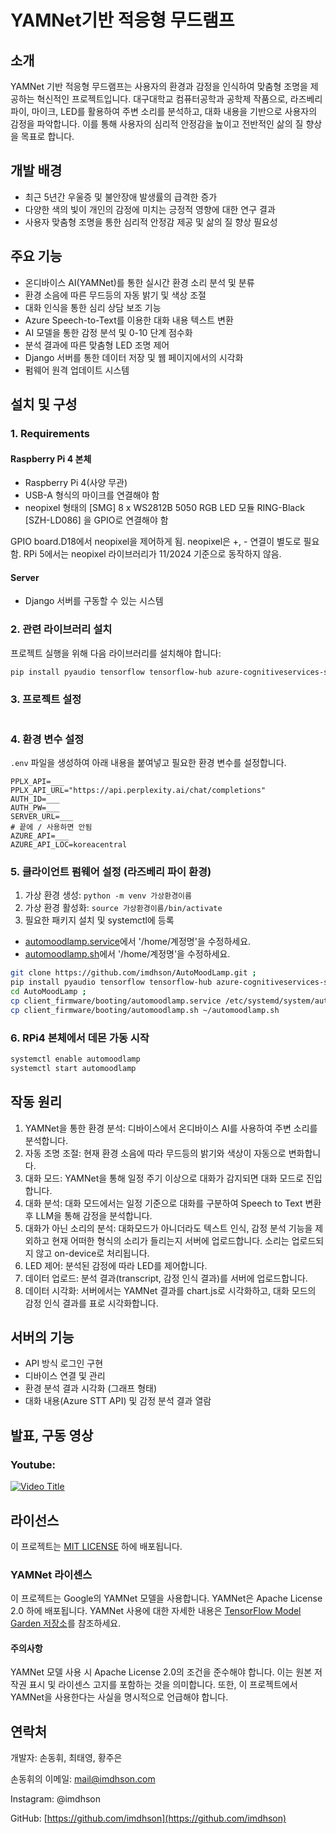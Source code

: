 # YAMNet기반 적응형 무드램프

## 소개

YAMNet 기반 적응형 무드램프는 사용자의 환경과 감정을 인식하여 맞춤형 조명을 제공하는 혁신적인 프로젝트입니다. 대구대학교 컴퓨터공학과 공학제 작품으로, 라즈베리 파이, 마이크, LED를 활용하여 주변 소리를 분석하고, 대화 내용을 기반으로 사용자의 감정을 파악합니다. 이를 통해 사용자의 심리적 안정감을 높이고 전반적인 삶의 질 향상을 목표로 합니다.

## 개발 배경
- 최근 5년간 우울증 및 불안장애 발생률의 급격한 증가
- 다양한 색의 빛이 개인의 감정에 미치는 긍정적 영향에 대한 연구 결과
- 사용자 맞춤형 조명을 통한 심리적 안정감 제공 및 삶의 질 향상 필요성

## 주요 기능

- 온디바이스 AI(YAMNet)를 통한 실시간 환경 소리 분석 및 분류
- 환경 소음에 따른 무드등의 자동 밝기 및 색상 조절
- 대화 인식을 통한 심리 상담 보조 기능
- Azure Speech-to-Text를 이용한 대화 내용 텍스트 변환
- AI 모델을 통한 감정 분석 및 0-10 단계 점수화
- 분석 결과에 따른 맞춤형 LED 조명 제어
- Django 서버를 통한 데이터 저장 및 웹 페이지에서의 시각화
- 펌웨어 원격 업데이트 시스템

## 설치 및 구성

### 1. Requirements
#### Raspberry Pi 4 본체
- Raspberry Pi 4(사양 무관)
- USB-A 형식의 마이크를 연결해야 함
- neopixel 형태의 [SMG] 8 x WS2812B 5050 RGB LED 모듈 RING-Black [SZH-LD086] 을 GPIO로 연결해야 함

GPIO board.D18에서 neopixel을 제어하게 됨. neopixel은 +, - 연결이 별도로 필요함. RPi 5에서는 neopixel 라이브러리가 11/2024 기준으로 동작하지 않음.

#### Server
- Django 서버를 구동할 수 있는 시스템

### 2. 관련 라이브러리 설치
프로젝트 실행을 위해 다음 라이브러리를 설치해야 합니다:

```bash
pip install pyaudio tensorflow tensorflow-hub azure-cognitiveservices-speech scipy django djangorestframework requests django-cors-headers python-dotenv
```

### 3. 프로젝트 설정
```bash

```

### 4. 환경 변수 설정
`.env` 파일을 생성하여 아래 내용을 붙여넣고 필요한 환경 변수를 설정합니다.

```env
PPLX_API=___
PPLX_API_URL="https://api.perplexity.ai/chat/completions"
AUTH_ID=___
AUTH_PW=___
SERVER_URL=___
# 끝에 / 사용하면 안됨
AZURE_API=___
AZURE_API_LOC=koreacentral
```

### 5. 클라이언트 펌웨어 설정 (라즈베리 파이 환경)
1. 가상 환경 생성: `python -m venv 가상환경이름`
2. 가상 환경 활성화: `source 가상환경이름/bin/activate`
3. 필요한 패키지 설치 및 systemctl에 등록

- [automoodlamp.service](client_firmware/booting/automoodlamp.service)에서 '/home/계정명'을 수정하세요.
- [automoodlamp.sh](client_firmware/booting/automoodlamp.sh)에서 '/home/계정명'을 수정하세요.

```bash
git clone https://github.com/imdhson/AutoMoodLamp.git ; 
pip install pyaudio tensorflow tensorflow-hub azure-cognitiveservices-speech scipy django djangorestframework requests django-cors-headers python-dotenv ; 
cd AutoMoodLamp ;
cp client_firmware/booting/automoodlamp.service /etc/systemd/system/automoodlamp.service ;
cp client_firmware/booting/automoodlamp.sh ~/automoodlamp.sh
```

### 6. RPi4 본체에서 데몬 가동 시작

```bash
systemctl enable automoodlamp
systemctl start automoodlamp
```

## 작동 원리

1. YAMNet을 통한 환경 분석: 디바이스에서 온디바이스 AI를 사용하여 주변 소리를 분석합니다.
2. 자동 조명 조절: 현재 환경 소음에 따라 무드등의 밝기와 색상이 자동으로 변화합니다.
3. 대화 모드: YAMNet을 통해 일정 주기 이상으로 대화가 감지되면 대화 모드로 진입합니다.
4. 대화 분석: 대화 모드에서는 일정 기준으로 대화를 구분하여 Speech to Text 변환 후 LLM을 통해 감정을 분석합니다.
4. 대화가 아닌 소리의 분석: 대화모드가 아니더라도 텍스트 인식, 감정 분석 기능을 제외하고 현재 어떠한 형식의 소리가 들리는지 서버에 업로드합니다. 소리는 업로드되지 않고 on-device로 처리됩니다.
5. LED 제어: 분석된 감정에 따라 LED를 제어합니다.
6. 데이터 업로드: 분석 결과(transcript, 감정 인식 결과)를 서버에 업로드합니다.
7. 데이터 시각화: 서버에서는 YAMNet 결과를 chart.js로 시각화하고, 대화 모드의 감정 인식 결과를 표로 시각화합니다.

## 서버의 기능

- API 방식 로그인 구현
- 디바이스 연결 및 관리
- 환경 분석 결과 시각화 (그래프 형태)
- 대화 내용(Azure STT API) 및 감정 분석 결과 열람

## 발표, 구동 영상

### Youtube:
[![Video Title](https://img.youtube.com/vi/1lgL65r2zTU/0.jpg)](https://www.youtube.com/watch?v=1lgL65r2zTU)


## 라이선스

이 프로젝트는 [MIT LICENSE](LICENSE.md) 하에 배포됩니다.

### YAMNet 라이센스

이 프로젝트는 Google의 YAMNet 모델을 사용합니다. YAMNet은 Apache License 2.0 하에 배포됩니다. YAMNet 사용에 대한 자세한 내용은 [TensorFlow Model Garden 저장소](https://github.com/tensorflow/models)를 참조하세요.

#### 주의사항

YAMNet 모델 사용 시 Apache License 2.0의 조건을 준수해야 합니다. 이는 원본 저작권 표시 및 라이센스 고지를 포함하는 것을 의미합니다. 또한, 이 프로젝트에서 YAMNet을 사용한다는 사실을 명시적으로 언급해야 합니다.

## 연락처

개발자: 손동휘, 최태영, 황주은

손동휘의 이메일: mail@imdhson.com

Instagram: @imdhson

GitHub: [https://github.com/imdhson](https://github.com/imdhson)